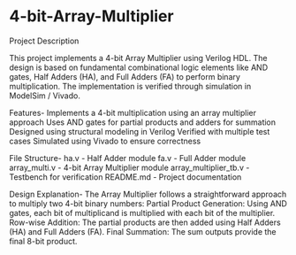 # 4-bit-Array-Multiplier
Project Description

This project implements a 4-bit Array Multiplier using Verilog HDL. The design is based on fundamental combinational logic elements like AND gates, Half Adders (HA), and Full Adders (FA) to perform binary multiplication. The implementation is verified through simulation in ModelSim / Vivado.

Features-
Implements a 4-bit multiplication using an array multiplier approach
Uses AND gates for partial products and adders for summation
Designed using structural modeling in Verilog
Verified with multiple test cases
Simulated using  Vivado to ensure correctness

File Structure-
ha.v - Half Adder module
fa.v - Full Adder module
array_multi.v - 4-bit Array Multiplier module
array_multiplier_tb.v - Testbench for verification
README.md - Project documentation

Design Explanation-
The Array Multiplier follows a straightforward approach to multiply two 4-bit binary numbers:
Partial Product Generation: Using AND gates, each bit of multiplicand is multiplied with each bit of the multiplier.
Row-wise Addition: The partial products are then added using Half Adders (HA) and Full Adders (FA).
Final Summation: The sum outputs provide the final 8-bit product.
